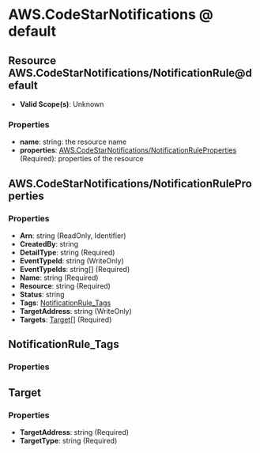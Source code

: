 # AWS.CodeStarNotifications @ default

## Resource AWS.CodeStarNotifications/NotificationRule@default
* **Valid Scope(s)**: Unknown
### Properties
* **name**: string: the resource name
* **properties**: [AWS.CodeStarNotifications/NotificationRuleProperties](#awscodestarnotificationsnotificationruleproperties) (Required): properties of the resource

## AWS.CodeStarNotifications/NotificationRuleProperties
### Properties
* **Arn**: string (ReadOnly, Identifier)
* **CreatedBy**: string
* **DetailType**: string (Required)
* **EventTypeId**: string (WriteOnly)
* **EventTypeIds**: string[] (Required)
* **Name**: string (Required)
* **Resource**: string (Required)
* **Status**: string
* **Tags**: [NotificationRule_Tags](#notificationruletags)
* **TargetAddress**: string (WriteOnly)
* **Targets**: [Target](#target)[] (Required)

## NotificationRule_Tags
### Properties

## Target
### Properties
* **TargetAddress**: string (Required)
* **TargetType**: string (Required)

